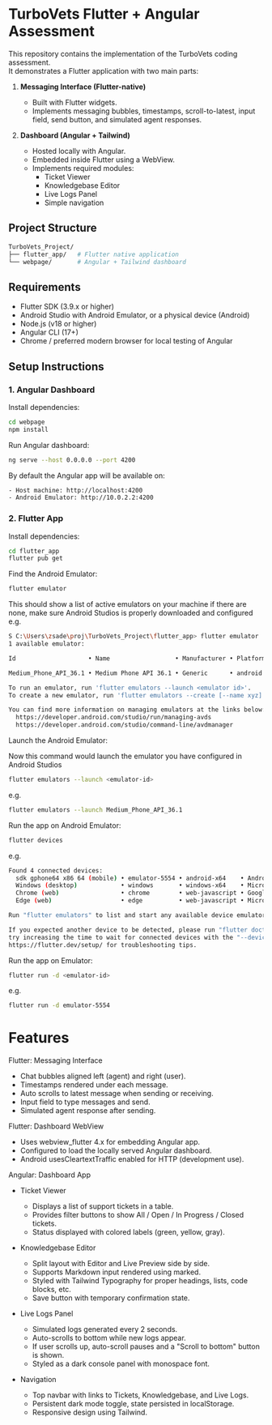 # TurboVets Flutter + Angular Assessment

This repository contains the implementation of the TurboVets coding assessment.  
It demonstrates a Flutter application with two main parts:

1. **Messaging Interface (Flutter-native)**
   - Built with Flutter widgets.
   - Implements messaging bubbles, timestamps, scroll-to-latest, input field, send button, and simulated agent responses.

2. **Dashboard (Angular + Tailwind)**
   - Hosted locally with Angular.
   - Embedded inside Flutter using a WebView.
   - Implements required modules:
     - Ticket Viewer
     - Knowledgebase Editor
     - Live Logs Panel
     - Simple navigation



## Project Structure
```bash
TurboVets_Project/
├── flutter_app/   # Flutter native application
└── webpage/       # Angular + Tailwind dashboard
```


## Requirements

- Flutter SDK (3.9.x or higher)
- Android Studio with Android Emulator, or a physical device (Android)
- Node.js (v18 or higher)
- Angular CLI (17+)
- Chrome / preferred modern browser for local testing of Angular




## Setup Instructions

### 1. Angular Dashboard

Install dependencies:
```bash
cd webpage
npm install
```
Run Angular dashboard:
```bash
ng serve --host 0.0.0.0 --port 4200
```
By default the Angular app will be available on:

```bash
- Host machine: http://localhost:4200
- Android Emulator: http://10.0.2.2:4200
```

### 2. Flutter App

Install dependencies:

```bash
cd flutter_app
flutter pub get
```
Find the Android Emulator:

```bash
flutter emulator
```
This should show a list of active emulators on your machine
if there are none, make sure Android Studios is properly downloaded and configured
e.g.
```bash
S C:\Users\zsade\proj\TurboVets_Project\flutter_app> flutter emulator
1 available emulator:

Id                    • Name                  • Manufacturer • Platform

Medium_Phone_API_36.1 • Medium Phone API 36.1 • Generic      • android

To run an emulator, run 'flutter emulators --launch <emulator id>'.
To create a new emulator, run 'flutter emulators --create [--name xyz]'.

You can find more information on managing emulators at the links below:
  https://developer.android.com/studio/run/managing-avds
  https://developer.android.com/studio/command-line/avdmanager
```

Launch the Android Emulator:

Now this command would launch the emulator you have configured in Android Studios
```bash
flutter emulators --launch <emulator-id>
```
e.g.
```bash
flutter emulators --launch Medium_Phone_API_36.1
```


Run the app on Android Emulator:

```bash
flutter devices
```

e.g.
```bash
Found 4 connected devices:
  sdk gphone64 x86 64 (mobile) • emulator-5554 • android-x64    • Android 16 (API 36) (emulator)
  Windows (desktop)            • windows       • windows-x64    • Microsoft Windows [Version 10.0.22631.5909]
  Chrome (web)                 • chrome        • web-javascript • Google Chrome 140.0.7339.208
  Edge (web)                   • edge          • web-javascript • Microsoft Edge 140.0.3485.54

Run "flutter emulators" to list and start any available device emulators.

If you expected another device to be detected, please run "flutter doctor" to diagnose potential issues. You may also
try increasing the time to wait for connected devices with the "--device-timeout" flag. Visit
https://flutter.dev/setup/ for troubleshooting tips.
```

Run the app on Emulator:
```bash
flutter run -d <emulator-id>
```
e.g.
```bash
flutter run -d emulator-5554
```


# Features

Flutter: Messaging Interface
- Chat bubbles aligned left (agent) and right (user).
- Timestamps rendered under each message.
- Auto scrolls to latest message when sending or receiving.
- Input field to type messages and send.
- Simulated agent response after sending.

Flutter: Dashboard WebView
- Uses webview_flutter 4.x for embedding Angular app.
- Configured to load the locally served Angular dashboard.
- Android usesCleartextTraffic enabled for HTTP (development use).

Angular: Dashboard App

- Ticket Viewer
	- Displays a list of support tickets in a table.
	- Provides filter buttons to show All / Open / In Progress / Closed tickets.
	- Status displayed with colored labels (green, yellow, gray).


- Knowledgebase Editor
	- Split layout with Editor and Live Preview side by side.
	- Supports Markdown input rendered using marked.
	- Styled with Tailwind Typography for proper headings, lists, code blocks, etc.
	- Save button with temporary confirmation state.


- Live Logs Panel
	- Simulated logs generated every 2 seconds.
	- Auto-scrolls to bottom while new logs appear.
	- If user scrolls up, auto-scroll pauses and a "Scroll to bottom" button is shown.
	- Styled as a dark console panel with monospace font.


- Navigation
	- Top navbar with links to Tickets, Knowledgebase, and Live Logs.
	- Persistent dark mode toggle, state persisted in localStorage.
	- Responsive design using Tailwind.


